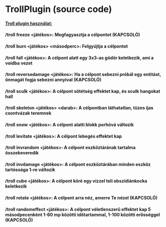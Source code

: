 # TrollPlugin (source code)
#### <ins>Troll plugin használat:</ins>
#### /troll freeze <játékos>: **Megfagyasztja a célpontot (KAPCSOLÓ)**
#### /troll burn <játékos> \<másodperc\>: **Felgyújtja a célpontot**
#### /troll fall <játékos>: **A célpont alatt egy 3x3-as gödör keletkezik, ami a voidba vezet**
#### /troll reversedamage <játékos>: **Ha a célpont sebezni próbál egy entitást, önmagát fogja sebezni annyival (KAPCSOLÓ)**
#### /troll sculk <játékos>: **A célpont sötétség effektet kap, és sculk hangokat hall**
#### /troll skeleton <játékos> \<darab\>: **A célpontban láthatatlan, tüzes íjas csontvázak teremnek**
#### /troll snow <játékos>: **A célpont alatti blokk porhóvá változik**
#### /troll levitate <játékos>: **A célpont lebegés effektet kap**
#### /troll invrandom <játékos>: **A célpont eszköztárának tartalma összekeveredik**
#### /troll invdamage <játékos>: **A célpont eszköztárában minden eszköz tartóssága 1-re változik**
#### /troll cube <játékos>: **A célpont köré egy vízzel teli obszidiánkocka keletkezik**
#### /troll rotate <játékos>: **A célpont arra néz, amerre Te nézel (KAPCSOLÓ)**
#### /troll randomeffect <játékos>: **A célpont véletlenszerű effektet kap 5 másodpecenként 1-60 mp közötti időtartammal, 1-100 közötti erősséggel (KAPCSOLÓ)**
